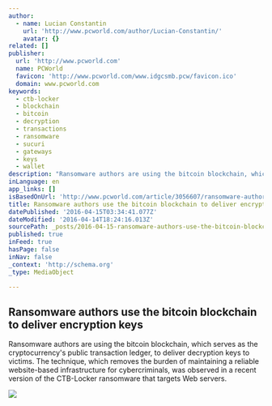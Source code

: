 ```yaml
---
author:
  - name: Lucian Constantin
    url: 'http://www.pcworld.com/author/Lucian-Constantin/'
    avatar: {}
related: []
publisher:
  url: 'http://www.pcworld.com'
  name: PCWorld
  favicon: 'http://www.pcworld.com/www.idgcsmb.pcw/favicon.ico'
  domain: www.pcworld.com
keywords:
  - ctb-locker
  - blockchain
  - bitcoin
  - decryption
  - transactions
  - ransomware
  - sucuri
  - gateways
  - keys
  - wallet
description: "Ransomware authors are using the bitcoin blockchain, which serves as the cryptocurrency's public transaction ledger, to deliver decryption keys to victims. The technique, which removes the burden of maintaining a reliable website-based infrastructure for cybercriminals, was observed in a recent version of the CTB-Locker ransomware that targets Web servers."
inLanguage: en
app_links: []
isBasedOnUrl: 'http://www.pcworld.com/article/3056607/ransomware-authors-use-the-bitcoin-blockchain-to-deliver-encryption-keys.html'
title: Ransomware authors use the bitcoin blockchain to deliver encryption keys
datePublished: '2016-04-15T03:34:41.077Z'
dateModified: '2016-04-14T18:24:16.013Z'
sourcePath: _posts/2016-04-15-ransomware-authors-use-the-bitcoin-blockchain-to-deliver-enc.md
published: true
inFeed: true
hasPage: false
inNav: false
_context: 'http://schema.org'
_type: MediaObject

---
```

<article style=""><h1>Ransomware authors use the bitcoin blockchain to deliver encryption keys</h1><p>Ransomware authors are using the bitcoin blockchain, which serves as the cryptocurrency's public transaction ledger, to deliver decryption keys to victims. The technique, which removes the burden of maintaining a reliable website-based infrastructure for cybercriminals, was observed in a recent version of the CTB-Locker ransomware that targets Web servers.</p><img src="http://images.techhive.com/images/idgnsImport/2015/08/id-2956933-digitalkey1-100600829-large.jpg" /></article>